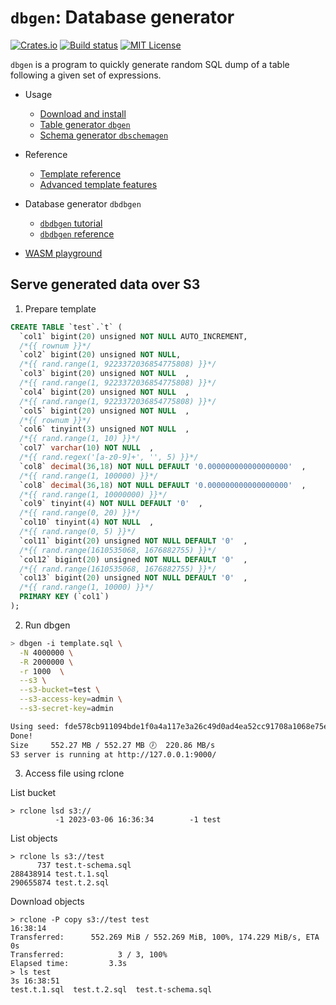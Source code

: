 `dbgen`: Database generator
===========================

[![Crates.io](https://img.shields.io/crates/v/dbgen.svg)](https://crates.io/crates/dbgen)
[![Build status](https://github.com/kennytm/dbgen/workflows/Rust/badge.svg)](https://github.com/kennytm/dbgen/actions?query=workflow%3ARust)
[![MIT License](https://img.shields.io/badge/license-MIT-blue.svg)](./LICENSE.txt)

`dbgen` is a program to quickly generate random SQL dump of a table following a given set of
expressions.

* Usage
    * [Download and install](Download.md)
    * [Table generator `dbgen`](CLI.md)
    * [Schema generator `dbschemagen`](SchemaGen.md)

* Reference
    * [Template reference](Template.md)
    * [Advanced template features](TemplateAdvanced.md)

* Database generator `dbdbgen`
    * [`dbdbgen` tutorial](DbdbgenTutorial.md)
    * [`dbdbgen` reference](Dbdbgen.md)

* [WASM playground](https://kennytm.github.io/dbgen/)

## Serve generated data over S3
1. Prepare template
```sql
CREATE TABLE `test`.`t` (
  `col1` bigint(20) unsigned NOT NULL AUTO_INCREMENT,
  /*{{ rownum }}*/
  `col2` bigint(20) unsigned NOT NULL,
  /*{{ rand.range(1, 9223372036854775808) }}*/
  `col3` bigint(20) unsigned NOT NULL  ,
  /*{{ rand.range(1, 9223372036854775808) }}*/
  `col4` bigint(20) unsigned NOT NULL  ,
  /*{{ rand.range(1, 9223372036854775808) }}*/
  `col5` bigint(20) unsigned NOT NULL  ,
  /*{{ rownum }}*/
  `col6` tinyint(3) unsigned NOT NULL  ,
  /*{{ rand.range(1, 10) }}*/
  `col7` varchar(10) NOT NULL  ,
  /*{{ rand.regex('[a-z0-9]+', '', 5) }}*/
  `col8` decimal(36,18) NOT NULL DEFAULT '0.000000000000000000'  ,
  /*{{ rand.range(1, 100000) }}*/
  `col8` decimal(36,18) NOT NULL DEFAULT '0.000000000000000000'  ,
  /*{{ rand.range(1, 10000000) }}*/
  `col9` tinyint(4) NOT NULL DEFAULT '0'  ,
  /*{{ rand.range(0, 20) }}*/
  `col10` tinyint(4) NOT NULL  ,
  /*{{ rand.range(0, 5) }}*/
  `col11` bigint(20) unsigned NOT NULL DEFAULT '0'  ,
  /*{{ rand.range(1610535068, 1676882755) }}*/
  `col12` bigint(20) unsigned NOT NULL DEFAULT '0'  ,
  /*{{ rand.range(1610535068, 1676882755) }}*/
  `col13` bigint(20) unsigned NOT NULL DEFAULT '0'  ,
  /*{{ rand.range(1, 10000) }}*/
  PRIMARY KEY (`col1`)
);
```
2. Run dbgen
```bash
> dbgen -i template.sql \
  -N 4000000 \
  -R 2000000 \
  -r 1000  \
  --s3 \
  --s3-bucket=test \
  --s3-access-key=admin \
  --s3-secret-key=admin

Using seed: fde578cb911094bde1f0a4a117e3a26c49d0ad4ea52cc91708a1068e75e8ebab
Done!                                                                                                                                                                                                         
Size     552.27 MB / 552.27 MB 🕖  220.86 MB/s                                                                                                                                                              s 
S3 server is running at http://127.0.0.1:9000/
```

3. Access file using rclone

List bucket
```
> rclone lsd s3://
          -1 2023-03-06 16:36:34        -1 test
```
List objects
```
> rclone ls s3://test
      737 test.t-schema.sql
288438914 test.t.1.sql
290655874 test.t.2.sql
```
Download objects
```
> rclone -P copy s3://test test                                                16:38:14
Transferred:      552.269 MiB / 552.269 MiB, 100%, 174.229 MiB/s, ETA 0s
Transferred:            3 / 3, 100%
Elapsed time:         3.3s
> ls test                                                                   3s 16:38:51
test.t.1.sql  test.t.2.sql  test.t-schema.sql
```

